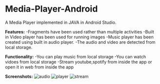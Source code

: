 # Media-Player-Android
A Media Player implemented in JAVA in Android Studio.

**Features:**
-Fragments have been used rather than multiple activities
-Built in Video player has been used for running images
-Music player has been created using built in audio player.
-The audio and video are detected from local storage.

**Functionality:**
-You can play music from local storage
-You can watch vidoes from local storage
-Stream youtube,spotify from inside the app or open it in web from inside the app

**Screenshots:**
![audio](https://github.com/FaizanAziz2001/Media-Player-Android/assets/98259868/5c43e91c-8288-4fd2-9ad0-bcb39af4bf08)
![player](https://github.com/FaizanAziz2001/Media-Player-Android/assets/98259868/a6335adf-f6aa-4e26-ab09-a3ab0c2c0bc9)
![stream](https://github.com/FaizanAziz2001/Media-Player-Android/assets/98259868/85d79681-c889-4600-985f-70122b789887)

